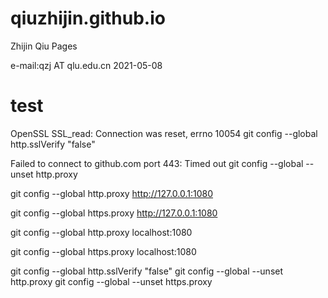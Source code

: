 # qiuzhijin.github.io
Zhijin Qiu Pages

e-mail:qzj AT qlu.edu.cn
2021-05-08

# test

OpenSSL SSL_read: Connection was reset, errno 10054
git config --global http.sslVerify "false"

Failed to connect to github.com port 443: Timed out
git config --global --unset http.proxy


git config --global http.proxy http://127.0.0.1:1080
 
git config --global https.proxy http://127.0.0.1:1080

git config --global http.proxy localhost:1080
 
git config --global https.proxy localhost:1080


git config --global http.sslVerify "false"
git config --global --unset http.proxy
git config --global --unset https.proxy
